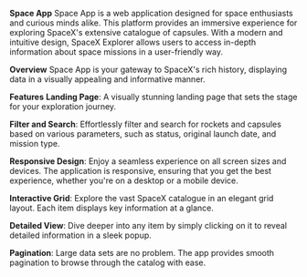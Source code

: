 **Space App**
Space App is a web application designed for space enthusiasts and curious minds alike. This platform provides an immersive experience for exploring SpaceX's extensive catalogue of capsules. With a modern and intuitive design, SpaceX Explorer allows users to access in-depth information about space missions in a user-friendly way.

**Overview**
Space App is your gateway to SpaceX's rich history, displaying data in a visually appealing and informative manner.

**Features**
**Landing Page**: A visually stunning landing page that sets the stage for your exploration journey.

**Filter and Search**: Effortlessly filter and search for rockets and capsules based on various parameters, such as status, original launch date, and mission type.

**Responsive Design**: Enjoy a seamless experience on all screen sizes and devices. The application is responsive, ensuring that you get the best experience, whether you're on a desktop or a mobile device.

**Interactive Grid**: Explore the vast SpaceX catalogue in an elegant grid layout. Each item displays key information at a glance.

**Detailed View**: Dive deeper into any item by simply clicking on it to reveal detailed information in a sleek popup.

**Pagination**: Large data sets are no problem. The app provides smooth pagination to browse through the catalog with ease.
